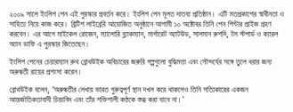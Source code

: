 ২০০৯ সালে ইংলিশ পেন এই পুরস্কার প্রবর্তন করে। ইংলিশ পেন মূলত দাতব্য প্রতিষ্ঠান। এটি মতপ্রকাশের স্বাধীনতা ও সাহিত্য নিয়ে কাজ করে। ব্রিটিশ লাইব্রেরি আয়োজিত অনুষ্ঠানে আগামী ১০ অক্টোবর তিনি পেন পিন্টার প্রাইজ গ্রহণ করবেন। এর আগে মাইকেল রোজেন, ম্যালোরি ব্ল্যাকম্যান, মার্গারেট অ্যাটউড, সালমান রুশদি, টম স্টপার্ড ও ক্যারল অ্যান ডাফি এ পুরস্কার জিতেছেন।

ইংলিশ পেনের চেয়ারম্যান রুথ ব্রোথউইক অবিচারের জরুরি গল্পগুলো বুদ্ধিমত্তা এবং সৌন্দর্যের সঙ্গে তুলে ধরার জন্য অরুন্ধতী রায়ের প্রশংসা করেন।

ব্রোথউইক বলেন, ‘অরুন্ধতীর লেখায় ভারত গুরুত্বপূর্ণ স্থান দখল করে থাকলেও তিনি সত্যিকারের একজন আন্তর্জাতিকতাবাদী চিন্তাবিদ এবং তাঁর শক্তিশালী কণ্ঠকে স্তব্ধ করা যাবে না।’
